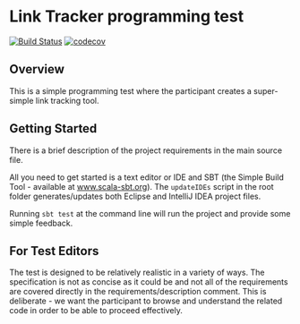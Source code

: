 # Link Tracker programming test

[![Build Status](https://travis-ci.org/cubean/linktracker.svg?branch=master)](https://travis-ci.org/cubean/linktracker)
[![codecov](https://codecov.io/gh/cubean/linktracker/branch/master/graph/badge.svg)](https://codecov.io/gh/cubean/linktracker)

## Overview

This is a simple programming test where the participant creates a super-simple link tracking tool.

## Getting Started

There is a brief description of the project requirements in the main source file.

All you need to get started is a text editor or IDE and SBT (the Simple Build Tool - available at www.scala-sbt.org).  The `updateIDEs` script in the root folder generates/updates both Eclipse and IntelliJ IDEA project files.

Running `sbt test` at the command line will run the project and provide some simple feedback.

## For Test Editors

The test is designed to be relatively realistic in a variety of ways.  The specification is not as concise as it could be and not all of the requirements are covered directly in the requirements/description comment.  This is deliberate - we want the participant to browse and understand the related code in order to be able to proceed effectively.


